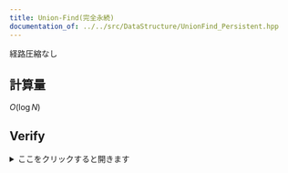 ```yaml
---
title: Union-Find(完全永続)
documentation_of: ../../src/DataStructure/UnionFind_Persistent.hpp
---
```

経路圧縮なし
## 計算量
$O(\log N)$
## Verify
<details>
<summary>ここをクリックすると開きます</summary>

<input disabled="" type="checkbox"> [CODE THANKS FESTIVAL 2017 H - Union Sets](https://atcoder.jp/contests/code-thanks-festival-2017/tasks/code_thanks_festival_2017_h)

</details>